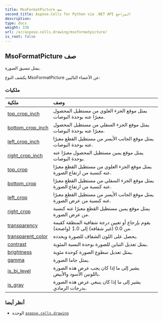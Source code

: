 ```yaml
---
title: MsoFormatPicture صف
second_title: Aspose.Cells for Python via .NET API المراجع
description:
type: docs
weight: 330
url: /ar/aspose.cells.drawing/msoformatpicture/
is_root: false
---
```

##  MsoFormatPicture صف
يمثل تنسيق الصورة.



يكشف النوع MsoFormatPicture عن الأعضاء التاليين:

###  ملكيات
| ملكية| وصف|
| :- | :- |
| [top_crop_inch](/cells/python-net/ar/aspose.cells.drawing/msoformatpicture/top_crop_inch) | يمثل موقع الجزء العلوي من مستطيل المحصول معبرًا عنه بوحدة البوصات.|
| [bottom_crop_inch](/cells/python-net/ar/aspose.cells.drawing/msoformatpicture/bottom_crop_inch) | يمثل موقع الجزء السفلي من مستطيل المحصول معبرًا عنه بوحدة البوصات.|
| [left_crop_inch](/cells/python-net/ar/aspose.cells.drawing/msoformatpicture/left_crop_inch) | يمثل موقع الجانب الأيسر من مستطيل القطع معبرًا عنه بوحدة البوصات.|
| [right_crop_inch](/cells/python-net/ar/aspose.cells.drawing/msoformatpicture/right_crop_inch) | يمثل موقع يمين مستطيل المحصول معبرًا عنه بوحدة البوصات.|
| [top_crop](/cells/python-net/ar/aspose.cells.drawing/msoformatpicture/top_crop) | يمثل موقع الجزء العلوي من مستطيل القطع معبرًا عنه كنسبة من ارتفاع الصورة.|
| [bottom_crop](/cells/python-net/ar/aspose.cells.drawing/msoformatpicture/bottom_crop) | يمثل موقع الجزء السفلي من مستطيل القطع معبرًا عنه كنسبة من ارتفاع الصورة.|
| [left_crop](/cells/python-net/ar/aspose.cells.drawing/msoformatpicture/left_crop) | يمثل موقع الجانب الأيسر من مستطيل القطع معبرًا عنه كنسبة من عرض الصورة.|
| [right_crop](/cells/python-net/ar/aspose.cells.drawing/msoformatpicture/right_crop) |يمثل موقع يمين مستطيل القطع معبرًا عنه كنسبة من عرض الصورة.|
| [transparency](/cells/python-net/ar/aspose.cells.drawing/msoformatpicture/transparency) |يقوم بإرجاع أو تعيين درجة شفافية المنطقة كقيمة من 0.0 (غير شفافة) إلى 1.0 (واضحة).|
| [transparent_color](/cells/python-net/ar/aspose.cells.drawing/msoformatpicture/transparent_color) | يحصل على اللون الشفاف للصورة ويحدده.|
| [contrast](/cells/python-net/ar/aspose.cells.drawing/msoformatpicture/contrast) | يمثل تعديل التباين للصورة بوحدة النسبة المئوية.|
| [brightness](/cells/python-net/ar/aspose.cells.drawing/msoformatpicture/brightness) | يمثل تعديل سطوع الصورة كوحدة مئوية.|
| [gamma](/cells/python-net/ar/aspose.cells.drawing/msoformatpicture/gamma) | يمثل جاما الصورة.|
| [is_bi_level](/cells/python-net/ar/aspose.cells.drawing/msoformatpicture/is_bi_level) | يشير إلى ما إذا كان يجب عرض هذه الصورة باللونين الأسود والأبيض.|
| [is_gray](/cells/python-net/ar/aspose.cells.drawing/msoformatpicture/is_gray) | يشير إلى ما إذا كان ينبغي عرض هذه الصورة بدرجات الرمادي.|



###  أنظر أيضا
* الوحدة [`aspose.cells.drawing`](..)
